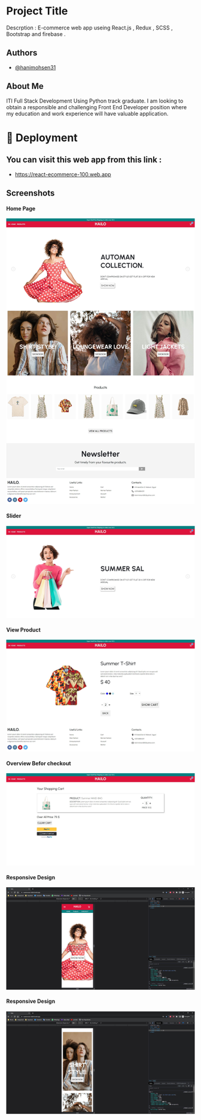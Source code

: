 
# Project Title

Descrption : E-commerce web app useing React.js , Redux , SCSS , Bootstrap
and firebase .

## Authors

- [@hanimohsen31](https://www.github.com/hanimohsen31)


## About Me
ITI Full Stack Development Using Python track graduate. I am looking to obtain a
responsible and challenging Front End Developer position where my education
and work experience will have valuable application.


# 🚀 Deployment
## You can visit this web app from this link :
- https://react-ecommerce-100.web.app


## Screenshots
#### Home Page
![App Screenshot](https://raw.githubusercontent.com/hanimohsen31/E-CommerceApp/main/public/assets/screenshots/s1.jpg)
#### Slider
![App Screenshot](https://raw.githubusercontent.com/hanimohsen31/E-CommerceApp/main/public/assets/screenshots/s2.jpg)
#### View Product
![App Screenshot](https://raw.githubusercontent.com/hanimohsen31/E-CommerceApp/main/public/assets/screenshots/s3.jpg)
#### Overview Befor checkout
![App Screenshot](https://raw.githubusercontent.com/hanimohsen31/E-CommerceApp/main/public/assets/screenshots/s4.jpg)
#### Responsive Design
![App Screenshot](https://raw.githubusercontent.com/hanimohsen31/E-CommerceApp/main/public/assets/screenshots/s5.jpg)
#### Responsive Design
![App Screenshot](https://raw.githubusercontent.com/hanimohsen31/E-CommerceApp/main/public/assets/screenshots/s6.jpg)
